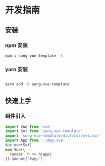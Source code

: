 # 开发指南

## 安装

### npm 安装

```bash
npm i song-vue-template -S
```

### yarn 安装

```bash

yarn add -D song-vue-template

```

## 快速上手

### 组件引入

```js
import Vue from 'vue'
import Svt from 'song-vue-template'
import 'song-vue-template/dist/css/svt.css'
import App from './App.vue'
Vue.use(Svt)
new Vue({
  render: h => h(app)
}).$mount('#app')
```
